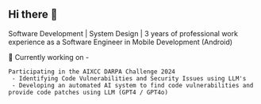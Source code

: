 ## Hi there 👋

Software Development | System Design | 3 years of professional work experience as a Software Engineer in Mobile Development (Android) 

🔭 Currently working on - 

    Participating in the AIXCC DARPA Challenge 2024
     - Identifying Code Vulnerabilities and Security Issues using LLM's 
     - Developing an automated AI system to find code vulnerabilities and provide code patches using LLM (GPT4 / GPT4o)
     
<!--
**nehamanghnani01/nehamanghnani01** is a ✨ _special_ ✨ repository because its `README.md` (this file) appears on your GitHub profile.

Here are some ideas to get you started:

- 🔭 I’m currently working on ...
- 🌱 I’m currently learning ...
- 👯 I’m looking to collaborate on ...
- 🤔 I’m looking for help with ...
- 💬 Ask me about ...
- 📫 How to reach me: ...
- 😄 Pronouns: ...
- ⚡ Fun fact: ...
-->
